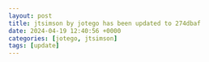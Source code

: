 ```yaml
---
layout: post
title: jtsimson by jotego has been updated to 274dbaf
date: 2024-04-19 12:40:56 +0000
categories: [jotego, jtsimson]
tags: [update]
---
```



